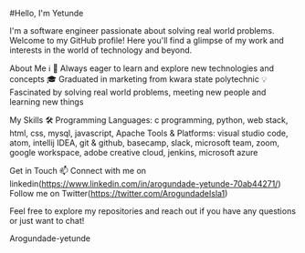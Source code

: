#Hello, I'm Yetunde

I'm a software engineer passionate about solving real world problems. Welcome to my GitHub profile! Here you'll find a glimpse of my work and interests in the world of technology and beyond.

About Me ℹ️
🌱 Always eager to learn and explore new technologies and concepts
🎓 Graduated in marketing from kwara state polytechnic
💡 Fascinated by solving real world problems, meeting new people and learning new things

My Skills 🛠️
Programming Languages: c programming, python, web stack, html, css, mysql, javascript, Apache
Tools & Platforms: visual studio code, atom, intellij IDEA, git & github, basecamp, slack, microsoft team, zoom, google workspace, adobe creative cloud, jenkins, microsoft azure

Get in Touch 📫
Connect with me on linkedin(https://www.linkedin.com/in/arogundade-yetunde-70ab44271/)
Follow me on Twitter(https://twitter.com/ArogundadeIsla1)

Feel free to explore my repositories and reach out if you have any questions or just want to chat!



 Arogundade-yetunde
